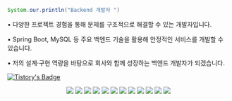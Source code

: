 



```java
System.our.println("Backend 개발자 ")
```



• 다양한 프로젝트 경험을 통해 문제를 구조적으로 해결할 수 있는 개발자입니다.

• Spring Boot, MySQL 등 주요 백엔드 기술을 활용해 안정적인 서비스를 개발할 수 있습니다.

• 저의 설계·구현 역량을 바탕으로 회사와 함께 성장하는 백엔드 개발자가 되겠습니다.


[![Tistory's Badge](https://github-readme-tistory-card.vercel.app/api/badge?name=Tistory&theme=dark)](https://bbangho00.tistory.com/)



<div align=center> 

<img src="https://img.shields.io/badge/java-007396?style=for-the-badge&logo=java&logoColor=white">
<img src="https://img.shields.io/badge/html5-E34F26?style=for-the-badge&logo=html5&logoColor=white">
<img src="https://img.shields.io/badge/springboot-6DB33F?style=for-the-badge&logo=springboot&logoColor=white">
<img src="https://img.shields.io/badge/mysql-4479A1?style=for-the-badge&logo=mysql&logoColor=white"> 
<img src="https://img.shields.io/badge/springsecurity-6DB33F?style=for-the-badge&logo=springsecurity&logoColor=white"> 
<img src="https://img.shields.io/badge/jsonwebtokens-000000?style=for-the-badge&logo=jsonwebtokens&logoColor=white"> 
<img src="https://img.shields.io/badge/Redis-DC382D?style=for-the-badge&logo=Redis&logoColor=white"> 
<img src="https://img.shields.io/badge/Elasticsearch-005571?style=for-the-badge&logo=Elasticsearch&logoColor=white">
<img src="https://img.shields.io/badge/Python-3776AB?style=for-the-badge&logo=Python&logoColor=white">
<img src="https://img.shields.io/badge/docker-2496ED?style=for-the-badge&logo=docker&logoColor=white">
<img src="https://img.shields.io/badge/figma-%23F24E1E.svg?style=for-the-badge&logo=figma&logoColor=white">

<img src="https://img.shields.io/badge/figma-%23F24E1E.svg?style=for-the-badge&logo=figma&logoColor=white">











